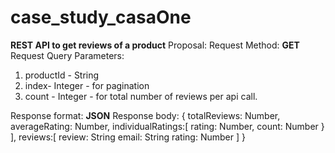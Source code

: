 
# case_study_casaOne
**REST API to get reviews of a product**
Proposal:
Request Method: **GET**
Request Query Parameters:
1) productId - String
2) index- Integer - for pagination
3) count - Integer - for total number of reviews per api call.

Response format: **JSON**
 Response body:
 {
totalReviews: Number,
averageRating: Number,
individualRatings:[
rating: Number,
count: Number
}
],
reviews:[
review: String
email: String
rating: Number
]
}
